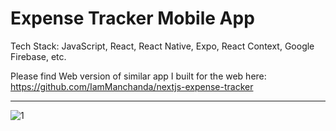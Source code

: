 # Expense Tracker Mobile App

Tech Stack: JavaScript, React, React Native, Expo, React Context, Google Firebase, etc.

Please find Web version of similar app I built for the web here: https://github.com/IamManchanda/nextjs-expense-tracker

---------------------------------------------

![1](https://github.com/IamManchanda/ReactNativeExpenseTracker/assets/4970624/c5cf4a7a-f598-4b27-8b92-d0e7e0125a64)

